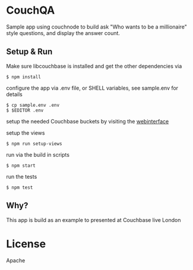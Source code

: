 # CouchQA
Sample app using couchnode to build ask "Who wants to be a millionaire" style
questions, and display the answer count.

## Setup & Run
Make sure libcouchbase is installed and get the other dependencies via

    $ npm install

configure the app via .env file, or SHELL variables, see sample.env for details

    $ cp sample.env .env
    $ $EDITOR .env

setup the needed Couchbase buckets by visiting the
[webinterface](http://localhost:8091)

setup the views

    $ npm run setup-views

run via the build in scripts

    $ npm start

run the tests

    $ npm test

## Why?
This app is build as an example to presented at Couchbase live London

# License
Apache

